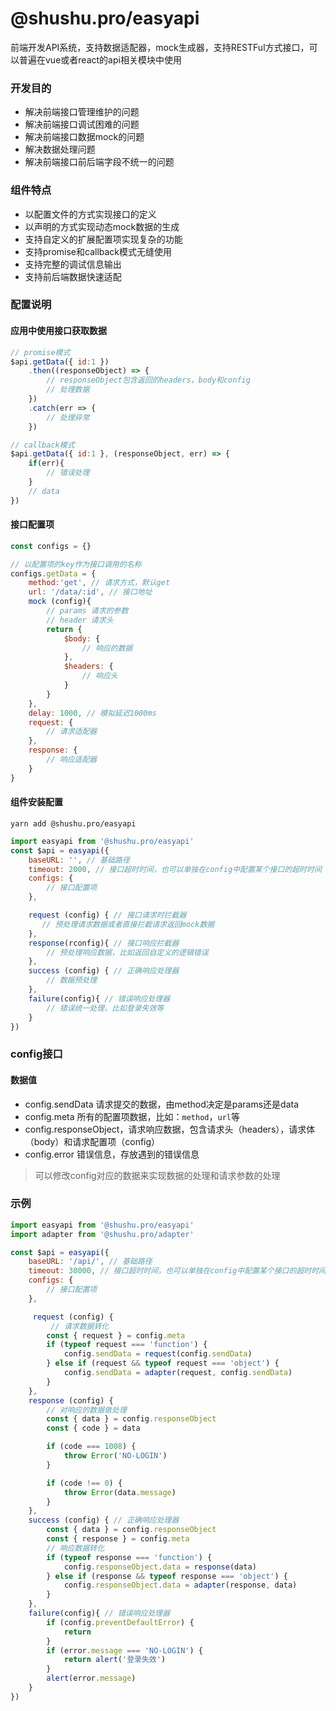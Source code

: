 # @shushu.pro/easyapi

前端开发API系统，支持数据适配器，mock生成器，支持RESTFul方式接口，可以普遍在vue或者react的api相关模块中使用

### 开发目的
+ 解决前端接口管理维护的问题
+ 解决前端接口调试困难的问题
+ 解决前端接口数据mock的问题
+ 解决数据处理问题
+ 解决前端接口前后端字段不统一的问题


### 组件特点

+ 以配置文件的方式实现接口的定义
+ 以声明的方式实现动态mock数据的生成
+ 支持自定义的扩展配置项实现复杂的功能
+ 支持promise和callback模式无缝使用
+ 支持完整的调试信息输出
+ 支持前后端数据快速适配


### 配置说明

#### 应用中使用接口获取数据

```js
// promise模式
$api.getData({ id:1 })
    .then((responseObject) => {
        // responseObject包含返回的headers，body和config
        // 处理数据
    })
    .catch(err => {
        // 处理异常
    })

// callback模式
$api.getData({ id:1 }, (responseObject, err) => {
    if(err){
        // 错误处理
    }
    // data
})
```

#### 接口配置项

```js
const configs = {}

// 以配置项的key作为接口调用的名称
configs.getData = {
    method:'get', // 请求方式，默认get
    url: '/data/:id', // 接口地址
    mock (config){
        // params 请求的参数
        // header 请求头
        return {
            $body: {
                // 响应的数据
            },
            $headers: {
                // 响应头
            }
        }
    },
    delay: 1000, // 模拟延迟1000ms
    request: {
        // 请求适配器
    },
    response: {
        // 响应适配器
    }
}
```

#### 组件安装配置

```
yarn add @shushu.pro/easyapi
```

```js
import easyapi from '@shushu.pro/easyapi'
const $api = easyapi({
    baseURL: '', // 基础路径
    timeout: 2000, // 接口超时时间，也可以单独在config中配置某个接口的超时时间
    configs: {
        // 接口配置项
    },

    request (config) { // 接口请求时拦截器
       // 预处理请求数据或者直接拦截请求返回mock数据
    },
    response(rconfig){ // 接口响应拦截器
        // 预处理响应数据，比如返回自定义的逻辑错误
    },
    success (config) { // 正确响应处理器
        // 数据预处理
    },
    failure(config){ // 错误响应处理器
        // 错误统一处理，比如登录失效等
    }
})
```

### config接口

#### 数据值

+ config.sendData 请求提交的数据，由method决定是params还是data
+ config.meta 所有的配置项数据，比如：`method`，`url`等
+ config.responseObject，请求响应数据，包含请求头（headers），请求体（body）和请求配置项（config）
+ config.error 错误信息，存放遇到的错误信息

> 可以修改config对应的数据来实现数据的处理和请求参数的处理



### 示例

```js
import easyapi from '@shushu.pro/easyapi'
import adapter from '@shushu.pro/adapter'

const $api = easyapi({
    baseURL: '/api/', // 基础路径
    timeout: 30000, // 接口超时时间，也可以单独在config中配置某个接口的超时时间
    configs: {
        // 接口配置项
    },

     request (config) {
         // 请求数据转化
        const { request } = config.meta
        if (typeof request === 'function') {
            config.sendData = request(config.sendData)
        } else if (request && typeof request === 'object') {
            config.sendData = adapter(request, config.sendData)
        }
    },
    response (config) {
        // 对响应的数据做处理
        const { data } = config.responseObject
        const { code } = data

        if (code === 1008) {
            throw Error('NO-LOGIN')
        }

        if (code !== 0) {
            throw Error(data.message)
        }
    },
    success (config) { // 正确响应处理器
        const { data } = config.responseObject
        const { response } = config.meta
        // 响应数据转化
        if (typeof response === 'function') {
            config.responseObject.data = response(data)
        } else if (response && typeof response === 'object') {
            config.responseObject.data = adapter(response, data)
        }
    },
    failure(config){ // 错误响应处理器
        if (config.preventDefaultError) {
            return
        }
        if (error.message === 'NO-LOGIN') {
            return alert('登录失效')
        }
        alert(error.message)
    }
})
```
